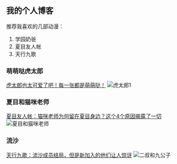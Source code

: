 ## 我的个人博客

推荐我喜欢的几部动漫：
1. 学园奶爸
2. 夏目友人帐
3. 天行九歌

### 萌萌哒虎太郎

[虎太郎也太可爱了吧！每一张都是萌萌哒！](https://baijiahao.baidu.com/s?id=1612639267377874343&wfr=spider&for=pc) 
![虎太郎1](http://source.upupoo.com/theme/2000031092/preview.jpg)

### 夏目和猫咪老师

[夏目友人帐：猫咪老师为何留在夏目身边？这个4个原因揭露了一切](https://baijiahao.baidu.com/s?id=1640351098070087134&wfr=spider&for=pc)
![夏目和猫咪老师](http://gss0.baidu.com/94o3dSag_xI4khGko9WTAnF6hhy/zhidao/pic/item/d53f8794a4c27d1ed2efde4b19d5ad6edcc43877.jpg)

### 流沙

[天行九歌：流沙成员结局，但是新加入的他们让人惊讶](https://baijiahao.baidu.com/s?id=1616206479520594168&wfr=spider&for=pc) 
![二叔和九公子](http://i1.hdslb.com/bfs/archive/7cd713f1e884b51cb427b98b8dc9ffbe36d77fe3.jpg)
